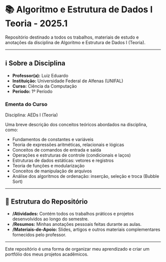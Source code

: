 # 📚 Algoritmo e Estrutura de Dados I Teoria - 2025.1

Repositório destinado a todos os trabalhos, materiais de estudo e anotações da disciplina de Algoritmo e Estrutura de Dados I (Teoria).

---

## ℹ️ Sobre a Disciplina

- **Professor(a):** Luiz Eduardo
- **Instituição:** Universidade Federal de Alfenas (UNIFAL)
- **Curso:** Ciência da Computação
- **Período:** 1º Período

### Ementa do Curso
Disciplina: AEDs I (Teoria)

Uma breve descrição dos conceitos teóricos abordados na disciplina, como:
- Fundamentos de constantes e variáveis
- Teoria de expressões aritméticas, relacionais e lógicas
- Conceitos de comandos de entrada e saída
- Operações e estruturas de controle (condicionais e laços)
- Estruturas de dados estáticas: vetores e registros
- Teoria de funções e modularização
- Conceitos de manipulação de arquivos
- Análise dos algoritmos de ordenação: inserção, seleção e troca (Bubble Sort)

---

## 📂 Estrutura do Repositório

- **/Atividades:** Contém todos os trabalhos práticos e projetos desenvolvidos ao longo do semestre.
- **/Resumos:** Minhas anotações pessoais feitas durante as aulas.
- **/Materiais-de-Apoio:** Slides, artigos e outros materiais complementares fornecidos pelo professor.

---

Este repositório é uma forma de organizar meu aprendizado e criar um portfólio dos meus projetos acadêmicos.
